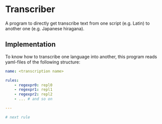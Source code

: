 # Transcriber

A program to directly get transcribe text from one script (e.g. Latin) to another one (e.g. Japanese hiragana).

## Implementation

To know how to transcribe one language into another, this program reads yaml-files of the following structure:

```yaml
name: <transcription name>

rules:
    - regexpr0: repl0
    - regexpr1: repl1
    - regexpr2: repl2
    - ... # and so on

---

# next rule
```

